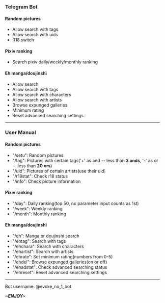 ### Telegram Bot
#### Random pictures
- Allow search with tags
- Allow search with uids
- R18 switch
#### Pixiv ranking
- Search pixiv daily/weekly/monthly ranking
#### Eh manga/doujinshi
- Allow search
- Allow search with tags
- Allow search with characters
- Allow search with artists
- Browse expunged galleries
- Minimum rating
- Reset advanced searching settings

---

### User Manual
#### Random pictures
- "/setu": Random pictures
- "/tag": Pictures with certain tags('+' as and -- less than **3 ands**, '-' as or -- less than **20 ors**)
- "/uid": Pictures of certain artists(use their uid)
- "/r18stat": Check r18 status
- "/info": Check picture information
#### Pixiv ranking
- "/day": Daily ranking(top 50, no parameter input counts as 1st)
- "/week": Weekly ranking
- "/month": Monthly ranking
#### Eh manga/doujinshi
- "/eh": Manga or doujinshi search
- "/ehtag": Search with tags
- "/ehchara": Search with characters
- "/ehartist": Search with artists
- "/ehrate": Set minimum rating(numbers from 0-5)
- "/ehdel": Browse expunged galleries(on or off)
- "/ehadstat": Check advanced searching status
- "/ehreset": Reset advanced searching settings

---

Bot username: @evoke_no_1_bot

***~ENJOY~***
